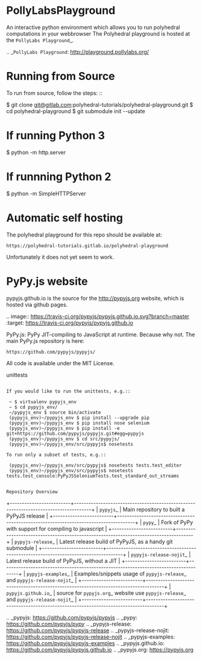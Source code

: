 # PollyLabsPlayground
An interactive python environment which allows you to run polyhedral computations in your webbrowser
The Polyhedral playground is hosted at the `PollyLabs Playground`_.

.. _`PollyLabs Playground`: http://playground.pollylabs.org/

Running from Source
===================

To run from source, follow the steps: ::

 $ git clone git@gitlab.com:polyhedral-tutorials/polyhedral-playground.git
 $ cd polyhedral-playground
 $ git submodule init --update

 # If running Python 3
 $ python -m http.server

 # If runnning Python 2
 $ python -m SimpleHTTPServer

Automatic self hosting
======================
The polyhedral playground for this repo should be available at:

    https://polyhedral-tutorials.gitlab.io/polyhedral-playground

Unfortunately it does not yet seem to work.

PyPy.js website
===============

pypyjs.github.io is the source for the http://pypyjs.org website, which is hosted via github pages.

.. image:: https://travis-ci.org/pypyjs/pypyjs.github.io.svg?branch=master
    :target: https://travis-ci.org/pypyjs/pypyjs.github.io

PyPy.js: PyPy JIT-compiling to JavaScript at runtime. Because why not.
The main PyPy.js repository is here:

    https://github.com/pypyjs/pypyjs/

All code is available under the MIT License.

unittests
~~~~~~~~~

If you would like to run the unittests, e.g.::

 ~ $ virtualenv pypyjs_env
 ~ $ cd pypyjs_env/
 ~/pypyjs_env $ source bin/activate
 (pypyjs_env)~/pypyjs_env $ pip install --upgrade pip
 (pypyjs_env)~/pypyjs_env $ pip install nose selenium
 (pypyjs_env)~/pypyjs_env $ pip install -e git+https://github.com/pypyjs/pypyjs.git#egg=pypyjs
 (pypyjs_env)~/pypyjs_env $ cd src/pypyjs/
 (pypyjs_env)~/pypyjs_env/src/pypyjs$ nosetests

To run only a subset of tests, e.g.::

 (pypyjs_env)~/pypyjs_env/src/pypyjs$ nosetests tests.test_editor
 (pypyjs_env)~/pypyjs_env/src/pypyjs$ nosetests tests.test_console:PyPyJSSeleniumTests.test_standard_out_streams


Repository Overview
~~~~~~~~~~~~~~~~~~~

+-------------------------+-------------------------------------------------------------------------------------+
| `pypyjs`_               | Main repository to built a PyPyJS release                                           |
+-------------------------+-------------------------------------------------------------------------------------+
| `pypy`_                 | Fork of PyPy with support for compiling to javascript                               |
+-------------------------+-------------------------------------------------------------------------------------+
| `pypyjs-release`_       | Latest release build of PyPyJS, as a handy git submodule                            |
+-------------------------+-------------------------------------------------------------------------------------+
| `pypyjs-release-nojit`_ | Latest release build of PyPyJS, without a JIT                                       |
+-------------------------+-------------------------------------------------------------------------------------+
| `pypyjs-examples`_      | Examples/snippets usage of `pypyjs-release`_ and `pypyjs-release-nojit`_            |
+-------------------------+-------------------------------------------------------------------------------------+
| `pypyjs.github.io`_     | source for `pypyjs.org`_ website use `pypyjs-release`_ and `pypyjs-release-nojit`_  |
+-------------------------+-------------------------------------------------------------------------------------+

.. _pypyjs: https://github.com/pypyjs/pypyjs
.. _pypy: https://github.com/pypyjs/pypy
.. _pypyjs-release: https://github.com/pypyjs/pypyjs-release
.. _pypyjs-release-nojit: https://github.com/pypyjs/pypyjs-release-nojit
.. _pypyjs-examples: https://github.com/pypyjs/pypyjs-examples
.. _pypyjs.github.io: https://github.com/pypyjs/pypyjs.github.io
.. _pypyjs.org: https://pypyjs.org

